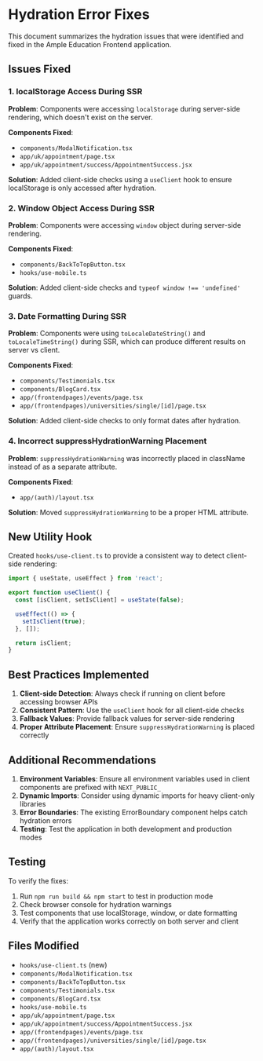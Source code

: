 # Hydration Error Fixes

This document summarizes the hydration issues that were identified and fixed in the Ample Education Frontend application.

## Issues Fixed

### 1. localStorage Access During SSR
**Problem**: Components were accessing `localStorage` during server-side rendering, which doesn't exist on the server.

**Components Fixed**:
- `components/ModalNotification.tsx`
- `app/uk/appointment/page.tsx`
- `app/uk/appointment/success/AppointmentSuccess.jsx`

**Solution**: Added client-side checks using a `useClient` hook to ensure localStorage is only accessed after hydration.

### 2. Window Object Access During SSR
**Problem**: Components were accessing `window` object during server-side rendering.

**Components Fixed**:
- `components/BackToTopButton.tsx`
- `hooks/use-mobile.ts`

**Solution**: Added client-side checks and `typeof window !== 'undefined'` guards.

### 3. Date Formatting During SSR
**Problem**: Components were using `toLocaleDateString()` and `toLocaleTimeString()` during SSR, which can produce different results on server vs client.

**Components Fixed**:
- `components/Testimonials.tsx`
- `components/BlogCard.tsx`
- `app/(frontendpages)/events/page.tsx`
- `app/(frontendpages)/universities/single/[id]/page.tsx`

**Solution**: Added client-side checks to only format dates after hydration.

### 4. Incorrect suppressHydrationWarning Placement
**Problem**: `suppressHydrationWarning` was incorrectly placed in className instead of as a separate attribute.

**Components Fixed**:
- `app/(auth)/layout.tsx`

**Solution**: Moved `suppressHydrationWarning` to be a proper HTML attribute.

## New Utility Hook

Created `hooks/use-client.ts` to provide a consistent way to detect client-side rendering:

```typescript
import { useState, useEffect } from 'react';

export function useClient() {
  const [isClient, setIsClient] = useState(false);

  useEffect(() => {
    setIsClient(true);
  }, []);

  return isClient;
}
```

## Best Practices Implemented

1. **Client-side Detection**: Always check if running on client before accessing browser APIs
2. **Consistent Pattern**: Use the `useClient` hook for all client-side checks
3. **Fallback Values**: Provide fallback values for server-side rendering
4. **Proper Attribute Placement**: Ensure `suppressHydrationWarning` is placed correctly

## Additional Recommendations

1. **Environment Variables**: Ensure all environment variables used in client components are prefixed with `NEXT_PUBLIC_`
2. **Dynamic Imports**: Consider using dynamic imports for heavy client-only libraries
3. **Error Boundaries**: The existing ErrorBoundary component helps catch hydration errors
4. **Testing**: Test the application in both development and production modes

## Testing

To verify the fixes:
1. Run `npm run build && npm start` to test in production mode
2. Check browser console for hydration warnings
3. Test components that use localStorage, window, or date formatting
4. Verify that the application works correctly on both server and client

## Files Modified

- `hooks/use-client.ts` (new)
- `components/ModalNotification.tsx`
- `components/BackToTopButton.tsx`
- `components/Testimonials.tsx`
- `components/BlogCard.tsx`
- `hooks/use-mobile.ts`
- `app/uk/appointment/page.tsx`
- `app/uk/appointment/success/AppointmentSuccess.jsx`
- `app/(frontendpages)/events/page.tsx`
- `app/(frontendpages)/universities/single/[id]/page.tsx`
- `app/(auth)/layout.tsx` 